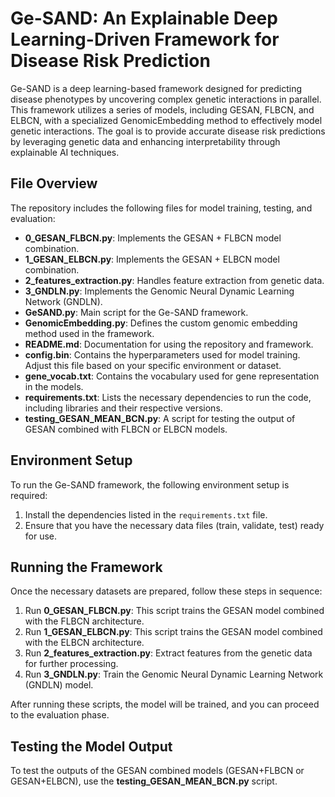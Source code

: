 # Ge-SAND: An Explainable Deep Learning-Driven Framework for Disease Risk Prediction

Ge-SAND is a deep learning-based framework designed for predicting disease phenotypes by uncovering complex genetic interactions in parallel. This framework utilizes a series of models, including GESAN, FLBCN, and ELBCN, with a specialized GenomicEmbedding method to effectively model genetic interactions. The goal is to provide accurate disease risk predictions by leveraging genetic data and enhancing interpretability through explainable AI techniques.

## File Overview

The repository includes the following files for model training, testing, and evaluation:

- **0_GESAN_FLBCN.py**: Implements the GESAN + FLBCN model combination.
- **1_GESAN_ELBCN.py**: Implements the GESAN + ELBCN model combination.
- **2_features_extraction.py**: Handles feature extraction from genetic data.
- **3_GNDLN.py**: Implements the Genomic Neural Dynamic Learning Network (GNDLN).
- **GeSAND.py**: Main script for the Ge-SAND framework.
- **GenomicEmbedding.py**: Defines the custom genomic embedding method used in the framework.
- **README.md**: Documentation for using the repository and framework.
- **config.bin**: Contains the hyperparameters used for model training. Adjust this file based on your specific environment or dataset.
- **gene_vocab.txt**: Contains the vocabulary used for gene representation in the models.
- **requirements.txt**: Lists the necessary dependencies to run the code, including libraries and their respective versions.
- **testing_GESAN_MEAN_BCN.py**: A script for testing the output of GESAN combined with FLBCN or ELBCN models.

## Environment Setup

To run the Ge-SAND framework, the following environment setup is required:

1. Install the dependencies listed in the `requirements.txt` file.
2. Ensure that you have the necessary data files (train, validate, test) ready for use.

## Running the Framework

Once the necessary datasets are prepared, follow these steps in sequence:

1. Run **0_GESAN_FLBCN.py**: This script trains the GESAN model combined with the FLBCN architecture.
2. Run **1_GESAN_ELBCN.py**: This script trains the GESAN model combined with the ELBCN architecture.
3. Run **2_features_extraction.py**: Extract features from the genetic data for further processing.
4. Run **3_GNDLN.py**: Train the Genomic Neural Dynamic Learning Network (GNDLN) model.
   
After running these scripts, the model will be trained, and you can proceed to the evaluation phase.

## Testing the Model Output

To test the outputs of the GESAN combined models (GESAN+FLBCN or GESAN+ELBCN), use the **testing_GESAN_MEAN_BCN.py** script.
